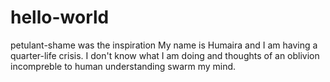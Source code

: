 # hello-world
petulant-shame was the inspiration 
My name is Humaira and I am having a quarter-life crisis. I don't know what I am doing and thoughts of an oblivion incompreble to human understanding swarm my mind.
